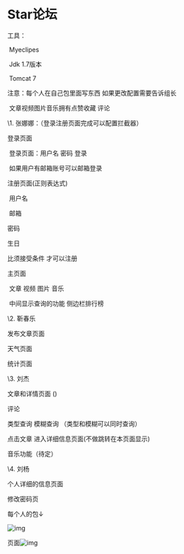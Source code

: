 # Star论坛

工具：

​    Myeclipes

​    Jdk 1.7版本

​    Tomcat 7

注意：每个人在自己包里面写东西 如果更改配置需要告诉组长

​    文章视频图片音乐拥有点赞收藏 评论

\1.   张娜娜：（登录注册页面完成可以配置拦截器）

登录页面

​    登录页面：用户名 密码 登录

​        如果用户有邮箱账号可以邮箱登录

注册页面(正则表达式)

​    用户名 

​    邮箱

密码

生日

比须接受条件 才可以注册

主页面

​       文章  视频  图片  音乐

​       中间显示查询的功能 侧边栏排行榜

\2.   靳春乐

发布文章页面

天气页面

统计页面

\3.   刘杰

文章和详情页面 ()

评论 

类型查询 模糊查询 （类型和模糊可以同时查询）

点击文章 进入详细信息页面(不做跳转在本页面显示)

音乐功能（待定）

\4.   刘杨

个人详细的信息页面

修改密码页

 

每个人的包↓

![img](file:///C:/Users/ai802/AppData/Local/Temp/msohtmlclip1/01/clip_image002.jpg)

 

页面![img](file:///C:/Users/ai802/AppData/Local/Temp/msohtmlclip1/01/clip_image004.jpg)
